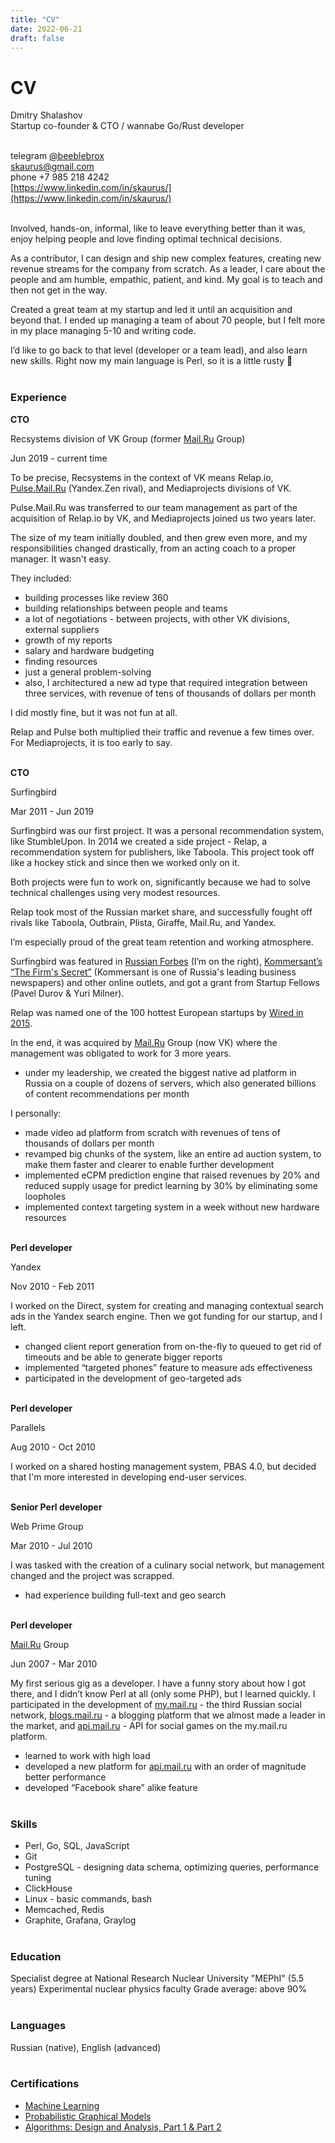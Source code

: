 ```yaml
---
title: "CV"
date: 2022-06-21
draft: false
---
```


# CV

Dmitry Shalashov  
Startup co-founder & CTO / wannabe Go/Rust developer
&nbsp;  
&nbsp; 

telegram [@beeblebrox](https://t.me/beeblebrox)  
skaurus@gmail.com  
phone +7 985 218 4242  
[https://www.linkedin.com/in/skaurus/](https://www.linkedin.com/in/skaurus/)
&nbsp;  
&nbsp;  

Involved, hands-on, informal, like to leave everything better than it was, enjoy helping people and love finding optimal technical decisions.

As a contributor, I can design and ship new complex features, creating new revenue streams for the company from scratch. As a leader, I care about the people and am humble, empathic, patient, and kind. My goal is to teach and then not get in the way.

Created a great team at my startup and led it until an acquisition and beyond that. I ended up managing a team of about 70 people, but I felt more in my place managing 5-10 and writing code.

I’d like to go back to that level (developer or a team lead), and also learn new skills. Right now my main language is Perl, so it is a little rusty 🙂
&nbsp;  
&nbsp; 

### Experience

**CTO**

Recsystems division of VK Group (former [Mail.Ru](http://Mail.Ru) Group)

Jun 2019 - current time

To be precise, Recsystems in the context of VK means Relap.io, [Pulse.Mail.Ru](http://Pulse.Mail.Ru) (Yandex.Zen rival), and Mediaprojects divisions of VK.

Pulse.Mail.Ru was transferred to our team management as part of the acquisition of Relap.io by VK, and Mediaprojects joined us two years later.

The size of my team initially doubled, and then grew even more, and my responsibilities changed drastically, from an acting coach to a proper manager. It wasn't easy.

They included:

- building processes like review 360
- building relationships between people and teams
- a lot of negotiations - between projects, with other VK divisions, external suppliers
- growth of my reports
- salary and hardware budgeting
- finding resources
- just a general problem-solving
- also, I architectured a new ad type that required integration between three services, with revenue of tens of thousands of dollars per month

I did mostly fine, but it was not fun at all.

Relap and Pulse both multiplied their traffic and revenue a few times over. For Mediaprojects, it is too early to say.
&nbsp;  
&nbsp; 

**CTO**

Surfingbird

Mar 2011 - Jun 2019

Surfingbird was our first project. It was a personal recommendation system, like StumbleUpon. In 2014 we created a side project - Relap, a recommendation system for publishers, like Taboola. This project took off like a hockey stick and since then we worked only on it.

Both projects were fun to work on, significantly because we had to solve technical challenges using very modest resources.

Relap took most of the Russian market share, and successfully fought off rivals like Taboola, Outbrain, Plista, Giraffe, Mail.Ru, and Yandex.

I’m especially proud of the great team retention and working atmosphere.

Surfingbird was featured in [Russian Forbes](https://www.forbes.ru/tehnologii/internet-i-svyaz/233917-kak-russkie-programmisty-prevratili-internet-serfing-v-razvlechen) (I’m on the right), [Kommersant’s “The Firm's Secret”](https://www.kommersant.ru/doc/1816958) (Kommersant is one of Russia's leading business newspapers) and other online outlets, and got a grant from Startup Fellows (Pavel Durov & Yuri Milner).

Relap was named one of the 100 hottest European startups by [Wired in 2015](https://www.wired.co.uk/article/100-hottest-european-startups-2015-moscow).

In the end, it was acquired by [Mail.Ru](http://Mail.Ru) Group (now VK) where the management was obligated to work for 3 more years.

- under my leadership, we created the biggest native ad platform in Russia on a couple of dozens of servers, which also generated billions of content recommendations per month

I personally:

- made video ad platform from scratch with revenues of tens of thousands of dollars per month
- revamped big chunks of the system, like an entire ad auction system, to make them faster and clearer to enable further development
- implemented eCPM prediction engine that raised revenues by 20% and reduced supply usage for predict learning by 30% by eliminating some loopholes
- implemented context targeting system in a week without new hardware resources
&nbsp;  
&nbsp; 

**Perl developer**

Yandex

Nov 2010 - Feb 2011

I worked on the Direct, system for creating and managing contextual search ads in the Yandex search engine. Then we got funding for our startup, and I left.

- changed client report generation from on-the-fly to queued to get rid of timeouts and be able to generate bigger reports
- implemented “targeted phones” feature to measure ads effectiveness
- participated in the development of geo-targeted ads
&nbsp;  
&nbsp; 

**Perl developer**

Parallels

Aug 2010 - Oct 2010

I worked on a shared hosting management system, PBAS 4.0, but decided that I'm more interested in developing end-user services.
&nbsp;  
&nbsp; 

**Senior Perl developer**

Web Prime Group

Mar 2010 - Jul 2010

I was tasked with the creation of a culinary social network, but management changed and the project was scrapped.  
- had experience building full-text and geo search
&nbsp;  
&nbsp; 

**Perl developer**

[Mail.Ru](http://Mail.Ru) Group

Jun 2007 - Mar 2010

My first serious gig as a developer. I have a funny story about how I got there, and I didn’t know Perl at all (only some PHP), but I learned quickly. I participated in the development of [my.mail.ru](http://my.mail.ru) - the third Russian social network, [blogs.mail.ru](http://blogs.mail.ru) - a blogging platform that we almost made a leader in the market, and [api.mail.ru](http://api.mail.ru) - API for social games on the my.mail.ru platform.

- learned to work with high load
- developed a new platform for [api.mail.ru](http://api.mail.ru) with an order of magnitude better performance
- developed “Facebook share” alike feature
&nbsp;  
&nbsp; 

### Skills

- Perl, Go, SQL, JavaScript
- Git
- PostgreSQL - designing data schema, optimizing queries, performance tuning
- ClickHouse
- Linux - basic commands, bash
- Memcached, Redis
- Graphite, Grafana, Graylog
&nbsp;  
&nbsp; 

### Education

Specialist degree at National Research Nuclear University "MEPhI" (5.5 years)
Experimental nuclear physics faculty
Grade average: above 90%
&nbsp;  
&nbsp; 

### Languages

Russian (native), English (advanced)
&nbsp;  
&nbsp; 

### Certifications

- [Machine Learning](https://www.coursera.org/course/ml)
- [Probabilistic Graphical Models](https://www.coursera.org/course/pgm)
- [Algorithms: Design and Analysis, Part 1 & Part 2](https://www.coursera.org/course/algo)